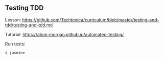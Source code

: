 ## Testing TDD

Lesson: https://github.com/Techtonica/curriculum/blob/master/testing-and-tdd/testing-and-tdd.md

Tutorial: https://atom-morgan.github.io/automated-testing/

Run tests:
```
$ jasmine
```